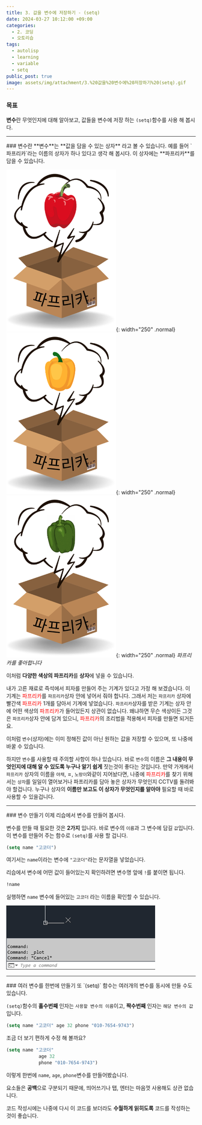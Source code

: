 ```yaml
---
title: 3. 값을 변수에 저장하기 - (setq)
date: 2024-03-27 10:12:00 +09:00
categories:
  - 2. 코딩
  - 오토리습
tags:
  - autolisp
  - learning
  - variable
  - setq
public_post: true
image: assets/img/attachment/3.%20값을%20변수에%20저장하기%20(setq).gif
---
```


### 목표

**변수**란 무엇인지에 대해 알아보고, 값들을 변수에 저장 하는 `(setq)`함수를 사용 해 봅시다.

<hr>
### 변수란
**변수**는 **값을 담을 수 있는 상자** 라고 볼 수 있습니다.
예를 들어 `파프리카`라는 이름의 상자가 하나 있다고 생각 해 봅시다. 이 상자에는 **파프리카**를 담을 수 있습니다.

 ![](assets/img/attachment/3.%20값을%20변수에%20저장하기%20(setq)-3.png){: width="250" .normal}
 ![](assets/img/attachment/3.%20값을%20변수에%20저장하기%20(setq)-4.png){: width="250" .normal}
 ![](assets/img/attachment/3.%20값을%20변수에%20저장하기%20(setq)-5.png){: width="250" .normal}
_파프리카를 좋아합니다_

이처럼 **다양한 색상의 파프리카**를 **상자**에 넣을 수 있습니다. 

내가 고른 재료로 즉석에서 피자를 만들어 주는 기계가 있다고 가정 해 보겠습니다. 이 기계는  <font color="#ff0000">파프리카</font>를 `파프리카`상자 안에 넣어서 줘야 합니다. 그래서 저는 `파프리카` 상자에 빨간색 <font color="#ff0000">파프리카</font> 1개를 담아서 기계에 넣었습니다. `파프리카`상자를 받은 기계는 상자 안에 어떤 색상의 <font color="#ff0000">파프리카</font>가 들어있든지 상관이 없습니다. 왜냐하면 무슨 색상이든 그것은 `파프리카`상자 안에 담겨 있으니, <font color="#ff0000">파프리카</font>의 조리법을 적용해서 피자를 만들면 되거든요. 

이처럼 `변수`(상자)에는 이미 정해진 값이 아닌 원하는 값을 저장할 수 있으며, 또 나중에 바꿀 수 있습니다.

하지만 `변수`를 사용할 때 주의할 사항이 하나 있습니다. 바로 `변수`의 이름은 **그 내용이 무엇인지에 대해 알 수 있도록 누구나 알기 쉽게** 짓는것이 좋다는 것입니다.
만약 가게에서 `파프리카` 상자의 이름을 `야채`, `ㅍ`, `노랑이`와같이 지어놨다면, 나중에 <font color="#ff0000">파프리카</font>를 찾기 위해서는 `상자`를 일일이 열어보거나 파프리카를 담아 놓은 상자가 무엇인지 CCTV를 돌려봐야 할겁니다.
누구나 상자의 **이름만 보고도 이 상자가 무엇인지를 알아야** 필요할 때 바로 사용할 수 있을겁니다.

<hr>
### 변수 만들기
이제 리습에서 변수를 만들어 봅시다.

변수를 만들 때 필요한 것은 **2가지** 입니다. 바로 변수의 `이름`과 그 변수에 담길 `값`입니다.
이 변수를 만들어 주는 함수로 `(setq)`를 사용 할 겁니다.
```lisp
(setq name "고코더")
```
여기서는 `name`이라는 변수에 `"고코더"`라는 문자열을 넣었습니다.

리습에서 변수에 어떤 값이 들어있는지 확인하려면 변수명 앞에 `!`를 붙이면 됩니다.

```lisp
!name
```

실행하면  `name` 변수에 들어있는 `고코더` 라는 이름을 확인할 수 있습니다.

![](assets/img/attachment/3.%20값을%20변수에%20저장하기%20(setq).gif)


<hr>
### 여러 변수를 한번에 만들기
또 `(setq)` 함수는 여러개의 변수를 동시에 만들 수도 있습니다.

`(setq)`함수의 **홀수번째** 인자는 `사용할 변수의 이름`이고, **짝수번째** 인자는 `해당 변수의 값` 입니다.

```lisp
(setq name "고코더" age 32 phone "010-7654-9743")
```
조금 더 보기 편하게 수정 해 볼까요?
```lisp
(setq name "고코더"
			age 32
			phone "010-7654-9743")
```
이렇게 한번에 `name`, `age`, `phone`변수를 만들어봤습니다.

요소들은 **공백**으로 구분되기 때문에, 띄어쓰기나 탭, 엔터는 마음껏 사용해도 상관 없습니다.

코드 작성시에는 나중에 다시 이 코드를 보더라도 **수월하게 읽히도록** 코드를 작성하는 것이 좋습니다.